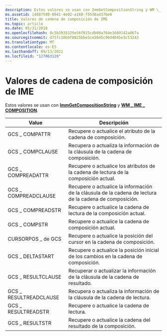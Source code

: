 ```yaml
---
description: Estos valores se usan con ImmGetCompositionString y WM \_ IME \_ COMPOSITION.
ms.assetid: 14087598-8041-4e02-a168-f5538a437be0
title: Valores de cadena de composición de IME
ms.topic: article
ms.date: 05/31/2018
ms.openlocfilehash: 8c5b3935329e56f015cdb08a764e1660142a067a
ms.sourcegitcommit: d75fc10b9f0825bbe5ce5045c90d4045e3c53243
ms.translationtype: MT
ms.contentlocale: es-ES
ms.lasthandoff: 09/13/2021
ms.locfileid: "127063120"
---
```

# <a name="ime-composition-string-values"></a>Valores de cadena de composición de IME

Estos valores se usan con [**ImmGetCompositionString**](/windows/desktop/api/Imm/nf-imm-immgetcompositionstringa) y [**WM \_ IME \_ COMPOSITION**](wm-ime-composition.md).



| Value                 | Descripción                                                                                |
|-----------------------|--------------------------------------------------------------------------------------------|
| GCS \_ COMPATTR         | Recupere o actualice el atributo de la cadena de composición.                                |
| GCS \_ COMPCLAUSE       | Recupera o actualiza la información de la cláusula de la cadena de composición.                           |
| GCS \_ COMPREADATTR     | Recupere o actualice los atributos de la cadena de lectura de la composición actual.        |
| GCS \_ COMPREADCLAUSE   | Recupere o actualice la información de la cláusula de la cadena de lectura de la cadena de composición. |
| GCS \_ COMPREADSTR      | Recupere o actualice la cadena de lectura de la composición actual.                          |
| GCS \_ COMPSTR          | Recupere o actualice la cadena de composición actual.                                         |
| CURSORPOS \_ de GCS        | Recupere o actualice la posición del cursor en la cadena de composición.                              |
| GCS \_ DELTASTART       | Recupere o actualice la posición inicial de los cambios en la cadena de composición.             |
| GCS \_ RESULTCLAUSE     | Recuperar o actualizar la información de la cláusula de la cadena de resultado.                                |
| GCS \_ RESULTREADCLAUSE | Recupera o actualiza la información de la cláusula de la cadena de lectura.                               |
| GCS \_ RESULTREADSTR    | Recupere o actualice la cadena de lectura.                                                     |
| GCS \_ RESULTSTR        | Recupere o actualice la cadena del resultado de la composición.                                   |



 

 

 



